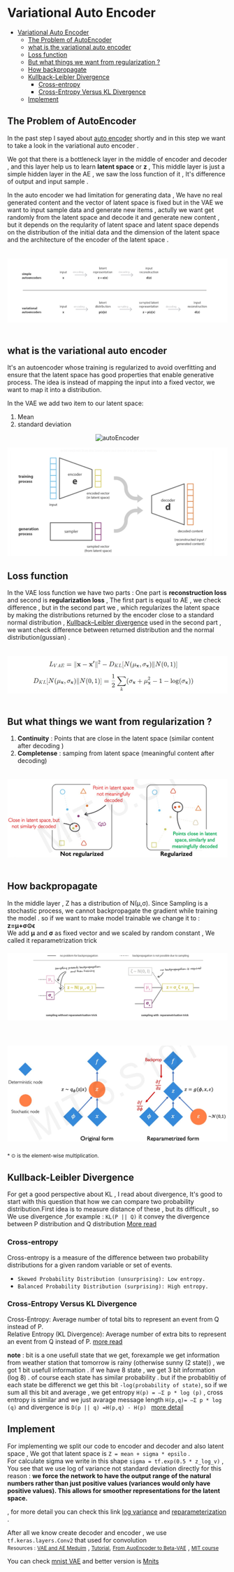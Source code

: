 # Variational Auto Encoder

- [Variational Auto Encoder](#variational-auto-encoder)
  - [The Problem of AutoEncoder](#the-problem-of-autoencoder)
  - [what is the variational auto encoder](#what-is-the-variational-auto-encoder)
  - [Loss function](#loss-function)
  - [But what things we want from regularization ?](#but-what-things-we-want-from-regularization-)
  - [How backpropagate](#how-backpropagate)
  - [Kullback-Leibler Divergence](#kullback-leibler-divergence)
    - [Cross-entropy](#cross-entropy)
    - [Cross-Entropy Versus KL Divergence](#cross-entropy-versus-kl-divergence)
  - [Implement](#implement)

## The Problem of AutoEncoder

In the past step I sayed about [auto encoder](https://github.com/tmohammad78/deep-learning-projects/tree/main/deep_auto_encoder) shortly and in this step we want to take a look in the variational auto encoder .

We got that there is a bottleneck layer in the middle of encoder and decoder , and this layer help us to learn **latent space** or **z** , This middle layer is just a simple hidden layer in the AE , we saw the loss function of it , It's difference of output and input sample .

In the auto encoder we had limitation for generating data , We have no real generated content and the vector of latent space is fixed but in the VAE we want to input sample data and generate new items , actully we want get randomly from the latent space and decode it and generate new content , but it depends on the reqularity of latent space and latent space depends on the distribution of the initial data and the dimension of the latent space and the architecture of the encoder of the latent space .

<img style="padding:20px 0px"  src="VAE&AE.jpg" />

## what is the variational auto encoder

It's an autoencoder whose training is regularized to avoid overfitting and ensure that the latent space has good properties that enable generative process. The idea is instead of mapping the input into a fixed vector, we want to map it into a distribution.

In the VAE we add two item to our latent space:<br />

1. Mean <br />
2. standard deviation<br />

<p align="center">
<img src="https://lilianweng.github.io/lil-log/assets/images/vae-gaussian.png" alt="autoEncoder" width="600" height="300" />
</p>
<img src="VAE.jpg" />

## Loss function

In the VAE loss function we have two parts : One part is **reconstruction loss** and second is **regularization loss** , The first part is equal to AE , we check difference , but in the second part we , which regularizes the latent space by making the distributions returned by the encoder close to a standard normal distribution , [Kullback–Leibler divergence](https://en.wikipedia.org/wiki/Kullback%E2%80%93Leibler_divergence) used in the second part , we want check difference between returned distribution and the normal distribution(gussian) .

<img style="padding:20px 0px" src="Loss.jpg" />

## But what things we want from regularization ?

1. **Continuity** : Points that are close in the latent space (similar content after decoding )
2. **Completense** : samping from latent space (meaningful content after decoding)

<img style="padding:20px 0px" src="regularization.png" />

## How backpropagate

In the middle layer , Z has a distribution of N(μ,σ).
Since Sampling is a stochastic process, we cannot backpropagate the gradient while training the model .
so if we want to make model trainable we change it to :
<br/> **z=μ+σ⊙ϵ** <br/>
We add **μ** and **σ** as fixed vector and we scaled by random constant , We called it reparametrization trick
<img style="padding:20px 0px" src="reparameterized.jpg" />

<img style="padding:20px 0px" src="reparametrized2.jpg" />
 <br />
<small>* ⊙ is the element-wise multiplication.</small><br />

## Kullback-Leibler Divergence

For get a good perspective about KL , I read about divergence, It's good to start with this question that how we can compare two probability distribution.First idea is to measure distance of these , but its difficult , so We use divergence ,for example :
`KL(P || Q)` it convey the divergence between P distribution and Q distribution [More read](https://machinelearningmastery.com/divergence-between-probability-distributions/)

### Cross-entropy

Cross-entropy is a measure of the difference between two probability distributions for a given random variable or set of events.

- `Skewed Probability Distribution (unsurprising): Low entropy.`
- `Balanced Probability Distribution (surprising): High entropy.`

### Cross-Entropy Versus KL Divergence

Cross-Entropy: Average number of total bits to represent an event from Q instead of P.<br />
Relative Entropy (KL Divergence): Average number of extra bits to represent an event from Q instead of P.
[more read](https://machinelearningmastery.com/cross-entropy-for-machine-learning/)

**note** : bit is a one usefull state that we get, forexample we get information from weather station that tomorrow is rainy (otherwise sunny (2 state)) , we got 1 bit usefull information . if we have 8 state , we get 3 bit information (log 8) . of course each state has similar probability . but if the probablitiy of each state be differenct we get this bit `-log(probability of state)`, so if we sum all this bit and average , we get entropy `H(p) = —Σ p * log (p)` , cross entropy is similar and we just avarage message length `H(p,q)= —Σ p * log (q)` and divergence is `D(p || q) =H(p,q) - H(p) ` [more detail](https://www.youtube.com/watch?v=ErfnhcEV1O8&ab_channel=Aur%C3%A9lienG%C3%A9ron)

## Implement

For implementing we split our code to encoder and decoder
and also latent space , We got that latent space is
`Z = mean + sigma * epsilo` . <br />
For calculate sigma we write in this shape `sigma = tf.exp(0.5 * z_log_v)` , You see that we use log of variance not standard deviation directly for this reason :
**we force the network to have the output range of the natural numbers rather than just positive values (variances would only have positive values). This allows for smoother representations for the latent space.**

, for more detail you can check this link [log variance](https://stats.stackexchange.com/questions/486203/why-we-learn-log-sigma2-in-vae-reparameterization-trick-instead-of-standar?newreg=b3630e5f1932420788dc2d1b6ff3ad43) and [reparameterization](https://towardsdatascience.com/reparameterization-trick-126062cfd3c3) .

After all we know create decoder and encoder , we use `tf.keras.layers.Conv2` that used for convolution
<br /><small>Resources :</small> [<small> VAE and AE Meduim</small>](https://towardsdatascience.com/understanding-variational-autoencoders-vaes-f70510919f73) , [<small>Tutorial</small>](https://sci2lab.github.io/ml_tutorial/autoencoder/#), [<small>From AuoEncoder to Beta-VAE</small>](https://lilianweng.github.io/lil-log/2018/08/12/from-autoencoder-to-beta-vae.html) , [<small>MIT course</small>](https://www.youtube.com/watch?v=BUNl0To1IVw&list=PLtBw6njQRU-rwp5__7C0oIVt26ZgjG9NI&index=4)

You can check [mnist VAE](https://github.com/tmohammad78/deep-learning-projects/blob/main/variational-autoencoder/mode.ipynb) and better version is [Mnits](https://github.com/tmohammad78/deep-learning-projects/blob/main/variational-autoencoder/mnist-vae.ipynb)
